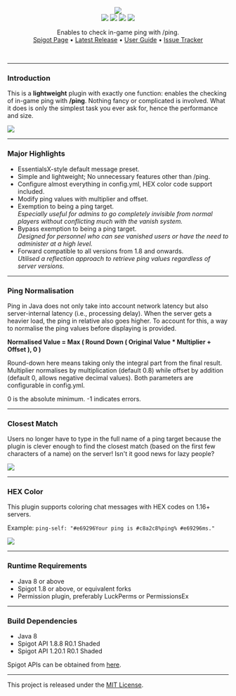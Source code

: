 <br><br>

<p align="center">
    <img src="https://i.imgur.com/BM3lYc1.png"><br>
    <img src="https://img.shields.io/badge/Version-1.0.5-green"> <img src="https://img.shields.io/badge/Spigot-1.8+-lightgrey"> <img src="https://img.shields.io/badge/License-MIT-blue"> <img src="https://img.shields.io/badge/Language-Java-yellow">
</p>

<p align="center">
    Enables to check in-game ping with /ping.<br>
    <a href="https://www.spigotmc.org/resources/112371/">Spigot Page</a> •
    <a href="https://github.com/denniemok/Slash-Ping/releases">Latest Release</a> •
    <a href="https://github.com/denniemok/Slash-Ping/wiki">User Guide</a> •
    <a href="https://github.com/denniemok/Slash-Ping/issues">Issue Tracker</a>
</p><br>

<hr>

### Introduction
This is a **lightweight** plugin with exactly one function: enables the checking of in-game ping with **/ping**. Nothing fancy or complicated is involved. What it does is only the simplest task you ever ask for, hence the performance and size. <br>

<img src="https://i.imgur.com/DfEwsZ1.png"><br>

<hr>

### Major Highlights
- EssentialsX-style default message preset.
- Simple and lightweight; No unnecessary features other than /ping.
- Configure almost everything in config.yml, HEX color code support included.
- Modify ping values with multiplier and offset.
- Exemption to being a ping target.<br>
_Especially useful for admins to go completely invisible from normal players without conflicting much with the vanish system._
- Bypass exemption to being a ping target. <br>
_Designed for personnel who can see vanished users or have the need to administer at a high level._
- Forward compatible to all versions from 1.8 and onwards.<br>
_Utilised a reflection approach to retrieve ping values regardless of server versions._ <br>

<hr>

### Ping Normalisation

Ping in Java does not only take into account network latency but also server-internal latency (i.e., processing delay). When the server gets a heavier load, the ping in relative also goes higher. To account for this, a way to normalise the ping values before displaying is provided.

**Normalised Value = Max ( Round Down ( Original Value * Multiplier + Offset ), 0 )**

Round-down here means taking only the integral part from the final result. Multiplier normalises by multiplication (default 0.8) while offset by addition (default 0, allows negative decimal values). Both parameters are configurable in config.yml. <p>

0 is the absolute minimum. -1 indicates errors. <br>

<hr>

### Closest Match

Users no longer have to type in the full name of a ping target because the plugin is clever enough to find the closest match (based on the first few characters of a name) on the server! Isn't it good news for lazy people?

<img src="https://i.imgur.com/P8V5qAu.png"><br>

<hr>

### HEX Color

This plugin supports coloring chat messages with HEX codes on 1.16+ servers.

Example:
`ping-self: "#e69296Your ping is #c8a2c8%ping% #e69296ms."`

<img src="https://i.imgur.com/ZzgUF6B.png"><br>

<hr>

### Runtime Requirements
- Java 8 or above
- Spigot 1.8 or above, or equivalent forks
- Permission plugin, preferably LuckPerms or PermissionsEx <br>

<hr>

### Build Dependencies
- Java 8
- Spigot API 1.8.8 R0.1 Shaded
- Spigot API 1.20.1 R0.1 Shaded

Spigot APIs can be obtained from [here](https://hub.spigotmc.org/nexus/content/repositories/snapshots/org/spigotmc/spigot-api/). <br>

<hr>

This project is released under the [MIT License](https://opensource.org/license/mit/).

